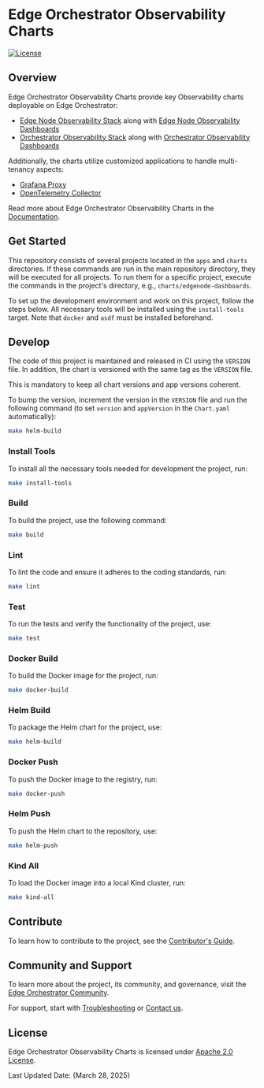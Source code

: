 <!--
SPDX-FileCopyrightText: (C) 2025 Intel Corporation
SPDX-License-Identifier: Apache-2.0
-->

# Edge Orchestrator Observability Charts

[![License](https://img.shields.io/badge/License-Apache%202.0-blue.svg)](https://opensource.org/licenses/Apache-2.0)

[Edge Node Observability Stack]: charts/edgenode-observability
[Edge Node Observability Dashboards]: charts/edgenode-dashboards
[Orchestrator Observability Stack]: charts/orchestrator-observability
[Orchestrator Observability Dashboards]: charts/orchestrator-dashboards

[Grafana Proxy]: apps/grafana-proxy
[OpenTelemetry Collector]: apps/orch-otelcol

[Documentation]: https://docs.openedgeplatform.intel.com/edge-manage-docs/main/developer_guide/observability/arch/index.html
[Contributor's Guide]: https://docs.openedgeplatform.intel.com/edge-manage-docs/main/developer_guide/contributor_guide/index.html
[Edge Orchestrator Community]: https://github.com/open-edge-platform
[Troubleshooting]: https://docs.openedgeplatform.intel.com/edge-manage-docs/main/developer_guide/troubleshooting/index.html
[Contact us]: https://github.com/open-edge-platform

[Apache 2.0 License]: LICENSES/Apache-2.0.txt

## Overview

Edge Orchestrator Observability Charts provide key Observability charts deployable on Edge Orchestrator:

- [Edge Node Observability Stack] along with [Edge Node Observability Dashboards]
- [Orchestrator Observability Stack] along with [Orchestrator Observability Dashboards]

Additionally, the charts utilize customized applications to handle multi-tenancy aspects:

- [Grafana Proxy]
- [OpenTelemetry Collector]

Read more about Edge Orchestrator Observability Charts in the [Documentation].

## Get Started

This repository consists of several projects located in the `apps` and `charts` directories.
If these commands are run in the main repository directory, they will be executed for all projects.
To run them for a specific project, execute the commands in the project's directory, e.g., `charts/edgenode-dashboards`.

To set up the development environment and work on this project, follow the steps below.
All necessary tools will be installed using the `install-tools` target.
Note that `docker` and `asdf` must be installed beforehand.

## Develop

The code of this project is maintained and released in CI using the `VERSION` file.
In addition, the chart is versioned with the same tag as the `VERSION` file.

This is mandatory to keep all chart versions and app versions coherent.

To bump the version, increment the version in the `VERSION` file and run the following command
(to set `version` and `appVersion` in the `Chart.yaml` automatically):

```sh
make helm-build
```

### Install Tools

To install all the necessary tools needed for development the project, run:

```sh
make install-tools
```

### Build

To build the project, use the following command:

```sh
make build
```

### Lint

To lint the code and ensure it adheres to the coding standards, run:

```sh
make lint
```

### Test

To run the tests and verify the functionality of the project, use:

```sh
make test
```

### Docker Build

To build the Docker image for the project, run:

```sh
make docker-build
```

### Helm Build

To package the Helm chart for the project, use:

```sh
make helm-build
```

### Docker Push

To push the Docker image to the registry, run:

```sh
make docker-push
```

### Helm Push

To push the Helm chart to the repository, use:

```sh
make helm-push
```

### Kind All

To load the Docker image into a local Kind cluster, run:

```sh
make kind-all
```

## Contribute

To learn how to contribute to the project, see the [Contributor's Guide].

## Community and Support

To learn more about the project, its community, and governance, visit the [Edge Orchestrator Community].

For support, start with [Troubleshooting] or [Contact us].

## License

Edge Orchestrator Observability Charts is licensed under [Apache 2.0 License].

Last Updated Date: {March 28, 2025}
